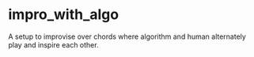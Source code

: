 # impro_with_algo
A setup to improvise over chords where algorithm and human alternately play and inspire each other.

